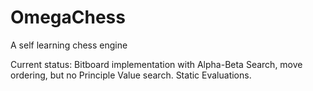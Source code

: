 # OmegaChess
A self learning chess engine


Current status: Bitboard implementation with Alpha-Beta Search, move ordering, but no Principle Value search. Static Evaluations. 
